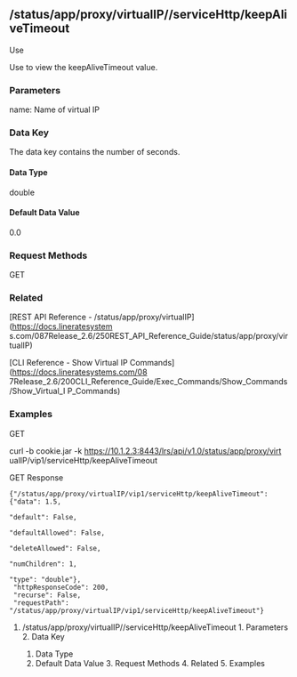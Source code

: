 ## /status/app/proxy/virtualIP/<name>/serviceHttp/keepAliveTimeout

Use

Use to view the keepAliveTimeout value.

### Parameters

name: Name of virtual IP

### Data Key

The data key contains the number of seconds.

#### Data Type

double

#### Default Data Value

0.0

### Request Methods

GET

### Related

[REST API Reference - /status/app/proxy/virtualIP](https://docs.lineratesystem
s.com/087Release_2.6/250REST_API_Reference_Guide/status/app/proxy/virtualIP)

[CLI Reference - Show Virtual IP Commands](https://docs.lineratesystems.com/08
7Release_2.6/200CLI_Reference_Guide/Exec_Commands/Show_Commands/Show_Virtual_I
P_Commands)

### Examples

GET

curl -b cookie.jar -k https://10.1.2.3:8443/lrs/api/v1.0/status/app/proxy/virt
ualIP/vip1/serviceHttp/keepAliveTimeout

GET Response

    
    {"/status/app/proxy/virtualIP/vip1/serviceHttp/keepAliveTimeout": {"data": 1.5,
                                                                       "default": False,
                                                                       "defaultAllowed": False,
                                                                       "deleteAllowed": False,
                                                                       "numChildren": 1,
                                                                       "type": "double"},
     "httpResponseCode": 200,
     "recurse": False,
     "requestPath": "/status/app/proxy/virtualIP/vip1/serviceHttp/keepAliveTimeout"}
    

  1. /status/app/proxy/virtualIP/<name>/serviceHttp/keepAliveTimeout
    1. Parameters
    2. Data Key
      1. Data Type
      2. Default Data Value
    3. Request Methods
    4. Related
    5. Examples

